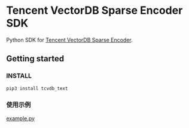 # Tencent VectorDB Sparse Encoder SDK

Python SDK for [Tencent VectorDB Sparse Encoder](https://cloud.tencent.com/product/vdb).

## Getting started


### INSTALL

```sh
pip3 install tcvdb_text
```

### 使用示例
[example.py](example.py)